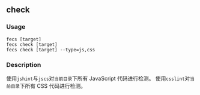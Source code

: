check
---------
### Usage

    fecs [target]
    fecs check [target]
    fecs check [target] --type=js,css


### Description

使用`jshint`与`jscs`对`当前目录`下所有 JavaScript 代码进行检测。
使用`csslint`对`当前目录`下所有 CSS 代码进行检测。
